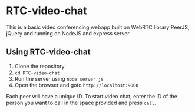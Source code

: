 # RTC-video-chat
This is a basic video conferencing webapp built on WebRTC library PeerJS, jQuery and running on NodeJS and express server.

## Using RTC-video-chat
1. Clone the repository
2. ```cd RTC-video-chat```
3. Run the server using ```node server.js```
4. Open the browser and goto ```http://localhost:9000```

Each peer will have a unique ID.
To start video chat, enter the ID of the person you want to call in the space provided and press ``call``.
